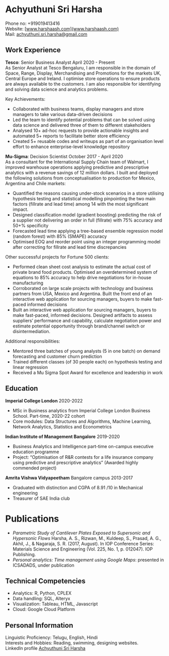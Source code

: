 # Achyuthuni Sri Harsha 
Phone no: +919019413416  
Website: [www.harshaash.com](www.harshaash.com)  
Mail: achyuthuni.sri.harsha@gmail.com  
 
## Work Experience  
**Tesco**: Senior Business Analyst <span style="text-align: right">April 2020 - Present</span>  
As Senior Analyst at Tesco Bengaluru, I am responsible in the domain of Space, Range, Display, Merchandising and Promotions for the markets UK, Central Europe and Ireland. I optimise store operations to ensure products are always available to the customers. I am also responsible for identifying and solving data science and analytics problems.

Key Achievements:
* Collaborated with business teams, display managers and store managers to take various data-driven decisions
* Led the team to identify potential problems that can be solved using data science and delivered three of them to different stakeholders
* Analysed 10+ ad-hoc requests to provide actionable insights and automated 5+ reports to facilitate better store efficiency
* Created 5+ reusable codes and writeups as part of an organisation level effort to enhance enterprise-level knowledge repository 
  
**Mu-Sigma**: Decision Scientist <span style="text-align: right">October 2017 - April 2020</span>  
As a consultant for the International Supply Chain team of Walmart, I improved warehouse operations applying predictive and prescriptive analytics with a revenue savings of 12 million dollars. I built and deployed the following solutions from conceptualisation to production for Mexico, Argentina and Chile markets:
* Quantified the reasons causing under-stock scenarios in a store utilising hypothesis testing and statistical modelling pinpointing the two main factors (fillrate and lead time) among 14 with the most significant impact.
* Designed classification model (gradient boosting) predicting the risk of a supplier not delivering an order in full (fillrate) with 75% accuracy and 50+% specificity
* Forecasted lead time applying a tree-based ensemble regression model (random forest) with 85% (SMAPE) accuracy
* Optimised EOQ and reorder point using an integer programming model after correcting for fillrate and lead time discrepancies

Other successful projects for Fortune 500 clients:
* Performed clean sheet cost analysis to estimate the actual cost of private brand food products. Optimised an overdetermined system of equations to 85% accuracy to help drive negotiations for in-house manufacturing
* Corroborated on large scale projects with technology and business partners from USA, Mexico and Argentina. Built the front end of an interactive web application for sourcing managers, buyers to make fast-paced informed decisions
* Built an interactive web application for sourcing managers, buyers to make fast-paced, informed decisions. Designed artifacts to assess suppliers’ performance and capability, calculate negotiation power and estimate potential opportunity through brand/channel switch or disintermediation.

Additional responsibilities:
* Mentored three batches of young analysts (5 in one batch) on demand forecasting and customer churn prediction
* Trained different classes (of 30 people each) on hypothesis testing and linear regression     
* Received a Mu Sigma Spot Award for excellence and leadership in work  


## Education
**Imperial College London** <span style="text-align: right">2020-2022</span>
* MSc in Business analytics from Imperial College London Business School. Part-time, 2020-22 cohort
* Core modules: Data Structures and Algorithms, Machine Learning, Network Analytics, Statistics and Econometrics

**Indian Institute of Management Bangalore** <span style="text-align: right">2019-2020</span>  
* Business Analytics and Intelligence part-time on-campus executive education programme
* Project: “Optimisation of R&R contests for a life insurance company using predictive and prescriptive analytics” (Awarded highly commended project)

**Amrita Vishwa Vidyapeetham** Bangalore campus <span style="text-align: right">2013-2017</span>
* Graduated with distinction and CGPA of 8.91 /10 in Mechanical engineering 
* Treasurer of SAE India club

# Publications
* *Parametric Study of Cantilever Plates Exposed to Supersonic and Hypersonic Flows* Harsha, A. S., Rizwan, M., Kuldeep, S., Prasad, A. G., Akhil, J., & Nagaraja, S. R. (2017, August).  In IOP Conference Series: Materials Science and Engineering (Vol. 225, No. 1, p. 012047). IOP Publishing.
* *Personal analytics: Time management using Google Maps*: presented in ICSADADS, under publication  

## Technical Competencies
* Analytics: R, Python, CPLEX
* Data handling: SQL, Alteryx
* Visualization: Tableau, HTML, Javascript
* Cloud: Google Cloud Platform

## Personal Information
Linguistic Proficiency: 	Telugu, English, Hindi  
Interests and Hobbies: 	Reading, swimming, designing websites.  
LinkedIn profile	[Achyuthuni Sri Harsha](https://www.linkedin.com/in/sri-harsha-achyuthuni/)  
